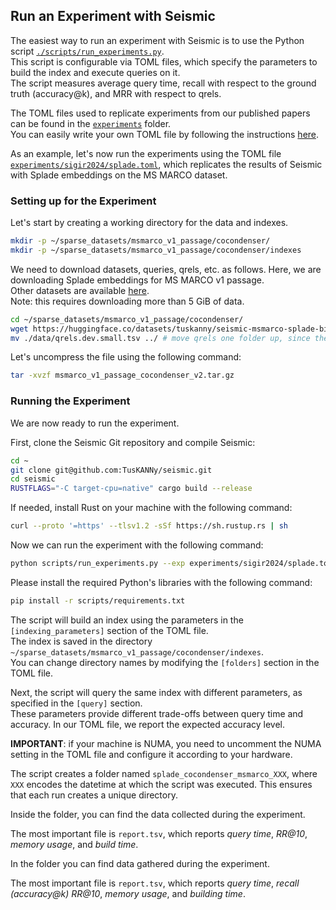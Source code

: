 ## Run an Experiment with Seismic

The easiest way to run an experiment with Seismic is to use the Python script [`./scripts/run_experiments.py`](scripts/run_experiments.py).  
This script is configurable via TOML files, which specify the parameters to build the index and execute queries on it.  
The script measures average query time, recall with respect to the ground truth (accuracy@k), and MRR with respect to qrels.

The TOML files used to replicate experiments from our published papers can be found in the [`experiments`](experiments/) folder.  
You can easily write your own TOML file by following the instructions [here](docs/TomlInstructions.md).

As an example, let's now run the experiments using the TOML file [`experiments/sigir2024/splade.toml`](experiments/sigir2024/splade.toml), which replicates the results of Seismic with Splade embeddings on the MS MARCO dataset.

### Setting up for the Experiment
Let's start by creating a working directory for the data and indexes.

```bash
mkdir -p ~/sparse_datasets/msmarco_v1_passage/cocondenser/
mkdir -p ~/sparse_datasets/msmarco_v1_passage/cocondenser/indexes
```

We need to download datasets, queries, qrels, etc. as follows. Here, we are downloading Splade embeddings for MS MARCO v1 passage.  
Other datasets are available [here](https://huggingface.co/collections/tuskanny/seismic-datasets-6610108d39c0f2299f20fc9b).  
Note: this requires downloading more than 5 GiB of data.

```bash
cd ~/sparse_datasets/msmarco_v1_passage/cocondenser/
wget https://huggingface.co/datasets/tuskanny/seismic-msmarco-splade-bin/resolve/main/msmarco_v1_passage_cocondenser_v2.tar.gz?download=true -O msmarco_v1_passage_cocondenser_v2.tar.gz
mv ./data/qrels.dev.small.tsv ../ # move qrels one folder up, since they're shared with other encoders
```

Let's uncompress the file using the following command:

```bash
tar -xvzf msmarco_v1_passage_cocondenser_v2.tar.gz
```

### Running the Experiment
We are now ready to run the experiment.

First, clone the Seismic Git repository and compile Seismic:

```bash
cd ~
git clone git@github.com:TusKANNy/seismic.git
cd seismic
RUSTFLAGS="-C target-cpu=native" cargo build --release
```

If needed, install Rust on your machine with the following command:

```bash
curl --proto '=https' --tlsv1.2 -sSf https://sh.rustup.rs | sh
```

Now we can run the experiment with the following command:

```bash
python scripts/run_experiments.py --exp experiments/sigir2024/splade.toml
```

Please install the required Python's libraries with the following command:
```bash
pip install -r scripts/requirements.txt
```

The script will build an index using the parameters in the `[indexing_parameters]` section of the TOML file.  
The index is saved in the directory `~/sparse_datasets/msmarco_v1_passage/cocondenser/indexes`.  
You can change directory names by modifying the `[folders]` section in the TOML file.

Next, the script will query the same index with different parameters, as specified in the `[query]` section.  
These parameters provide different trade-offs between query time and accuracy. In our TOML file, we report the expected accuracy level.

**IMPORTANT**: if your machine is NUMA, you need to uncomment the NUMA setting in the TOML file and configure it according to your hardware.

The script creates a folder named `splade_cocondenser_msmarco_XXX`, where `XXX` encodes the datetime at which the script was executed. This ensures that each run creates a unique directory.

Inside the folder, you can find the data collected during the experiment.

The most important file is `report.tsv`, which reports *query time*, *RR@10*, *memory usage*, and *build time*.

In the folder you can find data gathered during the experiment.

The most important file is `report.tsv`, which reports *query time*, *recall (accuracy@k)* *RR@10*, *memory usage*, and *building time*.
